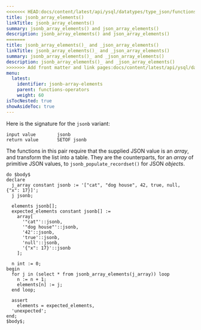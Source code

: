 ```yaml
---
<<<<<<< HEAD:docs/content/latest/api/ysql/datatypes/type_json/functions-operators/jsonb-array-elements.md
title: jsonb_array_elements()
linkTitle: jsonb_array_elements()
summary: jsonb_array_elements() and json_array_elements()
description: jsonb_array_elements() and json_array_elements()
=======
title: jsonb_array_elements()_ and _json_array_elements()
linkTitle: jsonb_array_elements()_ and _json_array_elements()
summary: jsonb_array_elements()_ and _json_array_elements()
description: jsonb_array_elements()_ and _json_array_elements()
>>>>>>> Add front matter and link pages:docs/content/latest/api/ysql/datatypes/json-data-types/functions-operators/jsonb-array-elements.md
menu:
  latest:
    identifier: jsonb-array-elements
    parent: functions-operators
    weight: 60
isTocNested: true
showAsideToc: true
---
```


Here is the signature for the `jsonb` variant:

```
input value        jsonb
return value       SETOF jsonb
```

The functions in this pair require that the supplied JSON value is an _array_, and transform the list into a table. They are the counterparts, for an _array_ of primitive JSON values, to `jsonb_populate_recordset()` for JSON _objects_.

```postgresql
do $body$
declare
  j_array constant jsonb := '["cat", "dog house", 42, true, null, {"x": 17}]';
  j jsonb;

  elements jsonb[];
  expected_elements constant jsonb[] :=
    array[
      '"cat"'::jsonb,
      '"dog house"'::jsonb,
      '42'::jsonb,
      'true'::jsonb,
      'null'::jsonb,
      '{"x": 17}'::jsonb
    ];

  n int := 0;
begin
  for j in (select * from jsonb_array_elements(j_array)) loop
    n := n + 1;
    elements[n] := j;
  end loop;

  assert
    elements = expected_elements,
  'unexpected';
end;
$body$;
```
